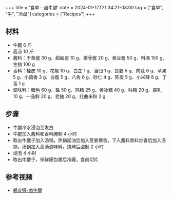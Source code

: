 +++
title = '食单 - 卤牛腱'
date = 2024-01-17T21:34:21-08:00
tag = ["食单", "牛", "冷盘"]
categories = ["Recipes"]
+++

## 材料
- 牛腱 6 斤
- 高汤 10 斤
- 酱料：干黄酱 30 g、甜面酱 10 g、排骨酱 20 g、黄豆酱 50 g、料酒 150 g、生抽 100 g
- 香料：桂皮 10 g、花椒 10 g、白芷 1 g、当归 1 g、良姜 5 g、肉蔻 6 g、草果 5 g、小茴香 3 g、白蔻 5 g、八角 6 g、砂仁 4 g、陈皮 5 g、小米辣 8 g、丁香 1 g
- 调味料：糖色 60 g、盐 50 g、鸡精 25 g、黄冰糖 40 g、味精 20 g、腐乳 10 g、一品鲜 20 g、老抽 20 g、红曲米粉 2 g

## 步骤
- 牛腱冷水浸泡至发白
- 牛腱加入酱料和香料腌制 4 小时
- 取出牛腱子加入汤锅，热锅起油后加入葱姜爆香，下入酱料香料炒香后加入汤锅，汤锅加入高汤调味料，烧烤后卤制 2 小时
- 浸泡 4 小时
- 取出牛腱子，保鲜膜包裹后冷藏，食前切片

## 参考视频
- [赖皮猴-卤牛腱](https://www.bilibili.com/video/BV1VA4y1D7fJ)